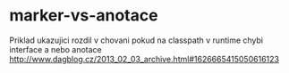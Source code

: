 marker-vs-anotace
=================

Priklad ukazujici rozdil v chovani pokud na classpath v runtime chybi interface a nebo anotace http://www.dagblog.cz/2013_02_03_archive.html#1626665415050616123